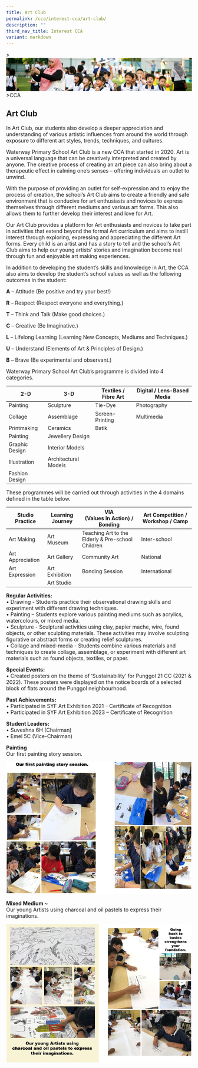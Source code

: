 ```yaml
---
title: Art Club
permalink: /cca/interest-cca/art-club/
description: ""
third_nav_title: Interest CCA
variant: markdown
---
```

&gt;![](/images/CCA/CCA_02.jpg)
&gt;CCA

## Art Club

In Art Club, our students also develop a deeper appreciation and understanding of various artistic influences from around the world through exposure to different art styles, trends, techniques, and cultures.


Waterway Primary School Art Club is a new CCA that started in 2020. Art is a universal language that can be creatively interpreted and created by anyone. The creative process of creating an art piece can also bring about a therapeutic effect in calming one’s senses – offering individuals an outlet to unwind.

With the purpose of providing an outlet for self-expression and to enjoy the process of creation, the school’s Art Club aims to create a friendly and safe environment that is conducive for art enthusiasts and novices to express themselves through different mediums and various art forms. This also allows them to further develop their interest and love for Art.

Our Art Club provides a platform for Art enthusiasts and novices to take part in activities that extend beyond the formal Art curriculum and aims to instill interest through exploring, expressing and appreciating the different Art forms. Every child is an artist and has a story to tell and the school’s Art Club aims to help our young artists’ stories and imagination become real through fun and enjoyable art making experiences.

In addition to developing the student’s skills and knowledge in Art, the CCA also aims to develop the student’s school values as well as the following outcomes in the student:

**A**&nbsp;– Attitude (Be positive and try your best!)

**R**&nbsp;– Respect (Respect everyone and everything.)

**T**&nbsp;– Think and Talk (Make good choices.)

**C**&nbsp;– Creative (Be Imaginative.)

**L**&nbsp;– Lifelong Learning (Learning New Concepts, Mediums and Techniques.)

**U**&nbsp;– Understand (Elements of Art &amp; Principles of Design.)

**B**&nbsp;– Brave (Be experimental and observant.)

Waterway Primary School Art Club’s programme is divided into 4 categories.


<table>
<thead>
  <tr>
    <th>2-D</th>
    <th>3-D</th>
    <th>Textiles / Fibre Art</th>
    <th>Digital /  Lens-Based Media</th>
  </tr>
</thead>
<tbody>
  <tr>
    <td>Painting</td>
    <td>Sculpture</td>
    <td>Tie-Dye</td>
    <td>Photography</td>
  </tr>
  <tr>
    <td>Collage</td>
    <td>Assemblage</td>
    <td>Screen-Printing</td>
    <td>Multimedia</td>
  </tr>
  <tr>
    <td>Printmaking</td>
    <td>Ceramics</td>
    <td>Batik</td>
    <td></td>
  </tr>
  <tr>
    <td>Painting</td>
    <td>Jewellery Design</td>
    <td></td>
    <td></td>
  </tr>
  <tr>
    <td>Graphic Design</td>
    <td>Interior Models</td>
    <td></td>
    <td></td>
  </tr>
  <tr>
    <td>Illustration</td>
    <td>Architectural Models</td>
    <td></td>
    <td></td>
  </tr>
  <tr>
    <td>Fashion Design<br></td>
    <td></td>
    <td></td>
    <td></td>
  </tr>
</tbody>
</table>



These programmes will be carried out through activities in the 4 domains defined in the table below.




<table>
<thead>
  <tr>
    <th>Studio Practice</th>
    <th>Learning Journey</th>
    <th>VIA<br>(Values In Action) / Bonding<br></th>
    <th>Art Competition / Workshop / Camp</th>
  </tr>
</thead>
<tbody>
  <tr>
    <td>Art Making</td>
    <td>Art Museum</td>
    <td>Teaching Art to the Elderly &amp; Pre-school Children</td>
    <td>Inter-school</td>
  </tr>
  <tr>
    <td>Art Appreciation</td>
    <td>Art Gallery</td>
    <td>Community Art</td>
    <td>National</td>
  </tr>
  <tr>
    <td>Art Expression</td>
    <td>Art Exhibition</td>
    <td>Bonding Session</td>
    <td>International</td>
  </tr>
  <tr>
    <td></td>
    <td>Art Studio</td>
    <td></td>
    <td></td>
  </tr>
</tbody>
</table>


**Regular Activities:** <br>
•	Drawing - Students practice their observational drawing skills and experiment with different drawing techniques. <br>
•	Painting – Students explore various painting mediums such as acrylics, watercolours, or mixed media. <br>
•	Sculpture - Sculptural activities using clay, papier mache, wire, found objects, or other sculpting materials. These activities may involve sculpting figurative or abstract forms or creating relief sculptures. <br>
•	Collage and mixed-media - Students combine various materials and techniques to create collage, assemblage, or experiment with different art materials such as found objects, textiles, or paper.

**Special Events:** <br>
•	Created posters on the theme of ‘Sustainability’ for Punggol 21 CC (2021 &amp; 2022). These posters were displayed on the notice boards of a selected block of flats around the Punggol neighbourhood.

**Past Achievements:** <br>
•	Participated in SYF Art Exhibition 2021 – Certificate of Recognition <br>
•	Participated in SYF Art Exhibition 2023 – Certificate of Recognition

**Student Leaders:** <br>
•	Suveshna 6H (Chairman) <br>
•	Emel 5C (Vice-Chairman)

**Painting**<br>
Our first painting story session.


![](/images/CCA/Art%20Club%201.jpg)


**Mixed Medium ~**<br>
Our young Artists using charcoal and oil pastels to express their imaginations.

![](/images/CCA/Art%20Club%202.jpg)